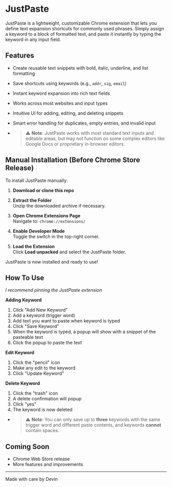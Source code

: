 # JustPaste

JustPaste is a lightweight, customizable Chrome extension that lets you define text expansion shortcuts for commonly used phrases. Simply assign a keyword to a block of formatted text, and paste it instantly by typing the keyword in any input field.

## Features

- Create reusable text snippets with bold, italic, underline, and list formatting
- Save shortcuts using keywords (e.g., `addr`, `sig`, `email`)
- Instant keyword expansion into rich text fields
- Works across most websites and input types
- Intuitive UI for adding, editing, and deleting snippets
- Smart error handling for duplicates, empty entries, and invalid input

- > ⚠️ **Note**: JustPaste works with most standard text inputs and editable areas, but may not function on some complex editors like Google Docs or proprietary in-browser editors.

## Manual Installation (Before Chrome Store Release)

To install JustPaste manually:

1. **Download or clone this repo**

2. **Extract the Folder**  
   Unzip the downloaded archive if necessary.

3. **Open Chrome Extensions Page**  
   Navigate to: `chrome://extensions/`

4. **Enable Developer Mode**  
   Toggle the switch in the top-right corner.

5. **Load the Extension**  
   Click **Load unpacked** and select the JustPaste folder.

JustPaste is now installed and ready to use!

## How To Use
*I recommend pinning the JustPaste extension*

**Adding Keyword**
1. Click "Add New Keyword"
2. Add a keyword (trigger word)
3. Add text you want to paste when keyword is typed
4. Click "Save Keyword"
5. When the keyword is typed, a popup will show with a snippet of the pasteable text
6. Click the popup to paste the text

**Edit Keyword**
1. Click the "pencil" icon
2. Make any edit to the keyword
3. Click "Update Keyword"

**Delete Keyword**
1. Click the "trash" icon
2. A delete confirmation will popup
3. Click "yes"
4. The keyword is now deleted

- > ⚠️ **Note**: You can only save up to **three** keywords with the same trigger word and different paste contents, and keywords **cannot** contain spaces.

## Coming Soon

- Chrome Web Store release  
- More features and improvements

---

Made with care by Devin
